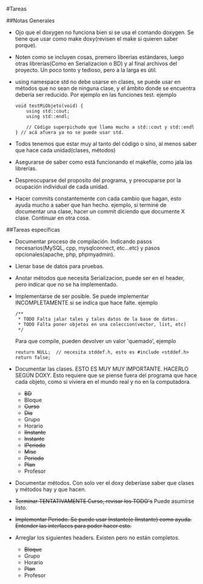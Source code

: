 #Tareas

##Notas Generales
* Ojo que el doxygen no funciona bien si se usa el comando doxygen. Se tiene que
  usar como make doxy(revisen el make si quieren saber porque).

* Noten como se incluyen cosas, premero librerias estándares, luego otras
  librerías(Como en Serializacion o BD) y al final archivos del proyecto. Un poco
  tonto y tedioso, pero a la larga es útil.

* using namespace std no debe usarse en clases, se puede usar en métodos que no
  sean de ninguna clase, y el ámbito donde se encuentra debería ser reducido.
  Por ejemplo en las funciones test. ejemplo
  ```
  void testMiObjeto(void) {
      using std::cout;
      using std::endl;
      
      // Código superpichudo que llama mucho a std::cout y std::endl
  } // acá afuera ya no se puede usar std.
  ```
  
* Todos tenemos que estar muy al tanto del código o sino, al menos saber que hace
    cada unidad(clases, métodos)

* Asegurarse de saber como está funcionando el makefile, como jala las librerías.
* Despreocuparse del proposito del programa, y preocuparse por la ocupación
    individual de cada unidad.

* Hacer commits constantemente con cada cambio que hagan, esto ayuda mucho a saber
    que han hecho. ejemplo, si terminé de documentar una clase, hacer un commit
    diciendo que documente X clase. Continuar en otra cosa.

##Tareas específicas
* Documentar proceso de compilación. Indicando pasos necesarios(MySQL, cpp,
    mysqlconnect, etc...etc) y pasos opcionales(apache, php, phpmyadmin).

* Llenar base de datos para pruebas.

* Anotar métodos que necesita Serializacion, puede ser en el header, pero
    indicar que no se ha implementado.

* Implementarse de ser posible. Se puede implementar INCOMPLETAMENTE si se
    indica que hace falte. ejemplo
    ```
    /**
     * TODO Falta jalar tales y tales datos de la base de datos.
     * TODO Falta poner objetos en una coleccion(vector, list, etc)
     */
    ```
    Para que compile, pueden devolver un valor 'quemado', ejemplo
    ```
    reuturn NULL;  // necesita stddef.h, esto es #include <stddef.h>
    return false;
    ```

* Documentar las clases. ESTO ES MUY MUY IMPORTANTE. HACERLO SEGÚN DOXY.
  Esto requiere que se piense fuera del programa que hace cada objeto, como si
  viviera en el mundo real y no en la computadora.
    * ~~BD~~
    * Bloque
    * ~~Curso~~
    * ~~Dia~~
    * Grupo
    * Horario
    * ~~IInstante~~
    * ~~Instante~~
    * ~~IPeriodo~~
    * ~~Misc~~
    * ~~Periodo~~
    * ~~Plan~~
    * Profesor

* Documentar métodos. Con solo ver el doxy deberíase saber que clases y métodos
hay y que hacen.

* ~~Terminar TENTATIVAMENTE Curso, revisar los TODO's~~ Puede asumirse listo.

* ~~Implementar Periodo. Se puede usar Instante(e IInstante) como ayuda.
Entender las interfaces para poder hacer esto.~~

* Arreglar los siguientes headers. Existen pero no están completos.
  * ~~Bloque~~
  * Grupo
  * Horario
  * ~~Plan~~
  * Profesor
